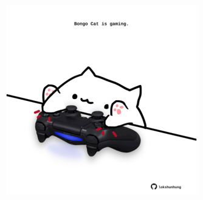 <!-- built at 06/05/2021, 17:30:16 UTC -->
<p align="center">
  <img width="500" height="500" src="./ReadmeImage.svg">
</p>
